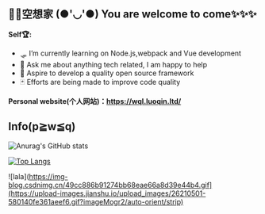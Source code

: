 ## 🐱‍👓空想家 (●'◡'●) You are welcome to come✨✨✨
**Self🏆:** 
- 🛷 I’m currently learning on Node.js,webpack and Vue development
- 💬 Ask me about anything tech related, I am happy to help
- 🧿 Aspire to develop a quality open source framework
- 🃏 Efforts are being made to improve code quality

**Personal website(个人网站)：https://wql.luoqin.ltd/**

## Info(p≧w≦q)

![Anurag's GitHub stats](https://github-readme-stats.vercel.app/api?username=WQL-KXJ&show_icons=true&theme=radical)

[![Top Langs](https://github-readme-stats.vercel.app/api/top-langs/?username=WQL-KXJ&layout=compact&theme=radical)](https://github.com/anuraghazra/github-readme-stats)

![lala](https://img-blog.csdnimg.cn/49cc886b91274bb68eae66a8d39e44b4.gif](https://upload-images.jianshu.io/upload_images/26210501-580140fe361aeef6.gif?imageMogr2/auto-orient/strip)
